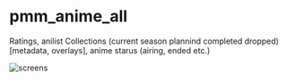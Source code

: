 # pmm_anime_all

Ratings, anilist Collections (current season plannind completed dropped)[metadata, overlays], anime starus (airing, ended etc.) 

![screens](https://github.com/Craftwork2720/pmm_anime_all/assets/130354761/775acee5-aa6e-44e1-8a63-7b7531dec868)
